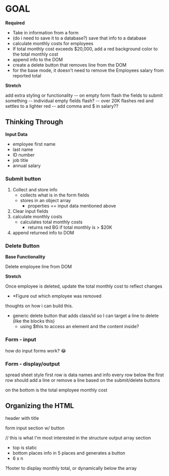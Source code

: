 # **GOAL**

**Required**
- Take in information from a form
- (do i need to save it to a database?) save that info to a database
- calculate monthly costs for employees
- If total monthly cost exceeds $20,000, add a red background color to the total monthly cost
- append info to the DOM
- create a delete button that removes line from the DOM
- for the base mode, it doesn't need to remove the Employees salary from reported total

**Stretch**

add extra styling or functionality
-- on empty form flash the fields to submit something
-- individual empty fields flash?
-- over 20K flashes red and settles to a lighter red
-- add comma and $ in salary??

## **Thinking Through**

**Input Data**
- employee first name
- last name
- ID number
- job title
- annual salary

### **Submit button**

1. Collect and store info
   - collects what is in the form fields
   - stores in an object array
     - properties == input data mentioned above
2. Clear input fields
3. calculate monthly costs
   - calculates total monthly costs
     - returns red BG if total monthly is > $20K
4. append returned info to DOM

### **Delete Button**

**Base Functionality**

Delete employee line from DOM

**Stretch**

Once employee is deleted, update the total monthly cost to reflect changes

- \*Figure out which employee was removed

thoughts on how i can build this.

- generic delete button that adds class/id so I can target a line to delete (like the blocks this)
  - using $this to access an element and the content inside?

### **Form - input**

how do input forms work? 😂

### **Form - display/output**

spread sheet style
first row is data names and info
every row below the first row should add a line or remove a line based on the submit/delete buttons

on the bottom is the total employee monthly cost

## Organizing the HTML

header with title

form input section w/ button

// this is what I'm most interested in the structure
output array section
- top is static
- bottom places info in 5 places and generates a button 
- 6 x n

?footer to display monthly total, or dynamically below the array
